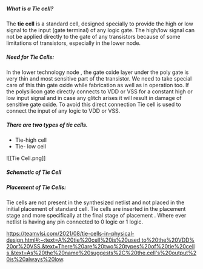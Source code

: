 ##### What is a Tie cell?
The **tie cell** is a standard cell, designed specially to provide the high or low signal to the input (gate terminal) of any logic gate. The high/low signal can not be applied directly to the gate of any transistors because of some limitations of transistors, especially in the lower node.

##### Need for Tie Cells:
In the lower technology node , the gate oxide layer under the poly gate is very thin and most sensitive part of the transistor. We need to take special care of this thin gate oxide while fabrication as well as in operation too.
If the polysilicon gate directly connects to VDD or VSS for a constant high or low input signal and in case any glitch arises it will result in damage of sensitive gate oxide.
To avoid this direct connection Tie cell is used to connect the input of any logic to VDD or VSS.

##### There are two types of tie cells.

- Tie-high cell
- Tie- low cell

![[Tie Cell.png]]


#####                                                  Schematic of Tie Cell


##### Placement of Tie Cells:

Tie cells are not present in the synthesized netlist and not placed in the initial placement of standard cell. Tie cells are inserted in the placement stage and more specifically at the final stage of placement . Where ever netlist is having any pin connected to 0 logic or 1 logic.


https://teamvlsi.com/2021/08/tie-cells-in-physical-design.html#:~:text=A%20tie%20cell%20is%20used,to%20the%20VDD%20or%20VSS.&text=There%20are%20two%20types%20of%20tie%20cells.&text=As%20the%20name%20suggests%2C%20the,cell's%20output%20is%20always%20low.
